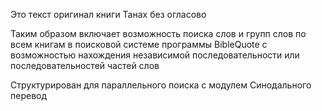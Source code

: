 Это текст оригинал книги Танах без огласово

Таким образом включает возможность поиска слов и групп слов по всем книгам в поисковой системе программы BibleQuote с возможностью нахождения независимой последовательности или последовательностей частей слов

Структурирован для параллельного поиска с модулем Синодального перевод
